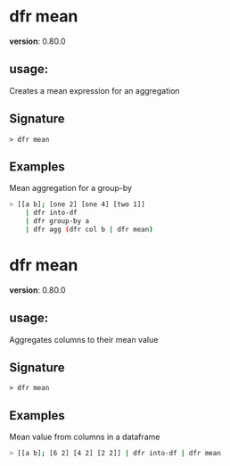 # dfr mean

**version**: 0.80.0

## **usage**:

Creates a mean expression for an aggregation

## Signature

`> dfr mean `

## Examples

Mean aggregation for a group-by

```bash
> [[a b]; [one 2] [one 4] [two 1]]
    | dfr into-df
    | dfr group-by a
    | dfr agg (dfr col b | dfr mean)
```

# dfr mean

**version**: 0.80.0

## **usage**:

Aggregates columns to their mean value

## Signature

`> dfr mean `

## Examples

Mean value from columns in a dataframe

```bash
> [[a b]; [6 2] [4 2] [2 2]] | dfr into-df | dfr mean
```
